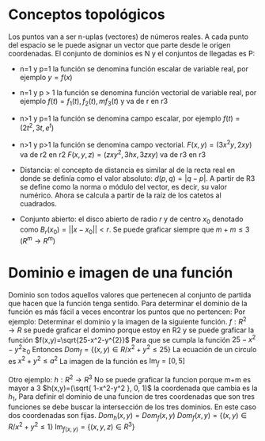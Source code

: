 # Conceptos topológicos
Los puntos van a ser n-uplas (vectores) de números reales.
A cada punto del espacio se le puede asignar un vector que parte desde le origen coordenadas.
El conjunto de dominios es N y el conjuntos de llegadas es P:
- n=1 y p=1 la función se denomina función escalar de variable real, por ejemplo $y=f(x)$
- n=1 y p > 1 la función se denomina función  vectorial de variable real, por ejemplo $f(t)=f_{1}(t), f_{2}(t),m f_{3}(t)$ y va de r en r3
- n>1 y p=1 la función se denomina campo escalar, por ejemplo $f(t)=(2t^2, 3t, e^t)$
- n>1 y p>1 la función se denomina campo vectorial.
$F(x,y)=(3x^2y, 2xy)$ va de r2 en r2
$F(x,y,z)=(zxy^2, 3hx, 3zxy)$ va de r3 en r3

- Distancia: el concepto de distancia es similar al de la recta real en donde se definía como el valor absoluto: $d(p,q)=|q-p|$. A partir de R3 se define como la norma o módulo del vector, es decir, su valor numérico.  Ahora se calcula a partir de la raíz de los catetos al cuadrados.
- Conjunto abierto: el disco abierto de radio $r$ y de centro $x_0$ denotado como $B_r(x_0)=||x-x_0|| < r$.
Se puede graficar siempre que $m+m\leqslant3$ ($R^m\rightarrow R^m$)

# Dominio e imagen de una función
Dominio son todos aquellos valores que pertenecen al conjunto de partida que hacen que la función tenga sentido. Para determinar el dominio de la función es más fácil a veces encontrar los puntos que no pertencen:
Por ejemplo:
Determinar el dominio y la imagen de la siguiente función.
$f:R^2\rightarrow R$ se puede graficar el domino porque estoy en R2 y se puede graficar la función
$f(x,y)=\sqrt{25-x^2-y^{2}}$
Para que se cumpla la función $25-x^2-y^{2}\geqslant_{0}$
Entonces $Dom_{f}=\{ (x,y)\in R / x^2+y^2 \leqslant 25 \}$
La ecuación de un circulo es $x^2+y^2 \leqslant a^2$ 
La imagen de la función es $\mathrm{Im}_{f} = [0,5]$ 

Otro ejemplo:
$h:R^2\rightarrow R^3$ No se puede graficar la funcion porque m+m es mayor a 3
$h(x,y)=(\sqrt{ 1-x^2-y^2 }, 0, 1)$ la coordenada que cambia es la $h_1$, 
Para definir el dominio de una funcion de tres coordenadas que son tres funciones se debe buscar la intersección de los tres dominios. En este caso dos coordenadas son fijas.
$Dom_{h}(x,y)=Dom_{f}(x,y)$ 
$Dom_{f}(x,y)=\{(x,y)\in R /x^2+y^2 \leqslant 1\}$
$\mathrm{Im}_{f(x,y)} =\{ (x,y,z)\in R^3 \}$